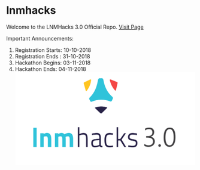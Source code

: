 # lnmhacks
Welcome to the LNMHacks 3.0 Official Repo. [Visit Page](http://lnmhacks.com/)

Important Announcements: 

1. Registration Starts: 10-10-2018
2. Registration Ends : 31-10-2018
3. Hackathon Begins: 03-11-2018
4. Hackathon Ends: 04-11-2018
![Image](LNMHacks-3.0.png)
